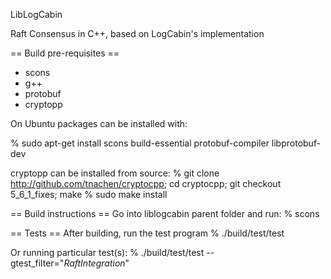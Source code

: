 LibLogCabin

Raft Consensus in C++, based on LogCabin's implementation

== Build pre-requisites ==
- scons
- g++
- protobuf
- cryptopp

On Ubuntu packages can be installed with:

% sudo apt-get install scons build-essential protobuf-compiler libprotobuf-dev

cryptopp can be installed from source:
% git clone http://github.com/tnachen/cryptocpp; cd cryptocpp; git checkout 5_6_1_fixes; make
% sudo make install

== Build instructions ==
Go into liblogcabin parent folder and run:
% scons

== Tests ==
After building, run the test program
% ./build/test/test

Or running particular test(s):
% ./build/test/test --gtest_filter="*RaftIntegration*"